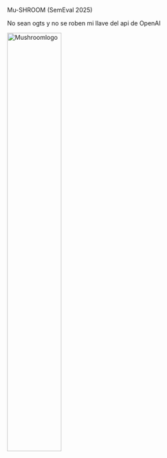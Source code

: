 Mu-SHROOM (SemEval 2025) 

No sean ogts y no se roben mi llave del api de OpenAI

<img src="https://github.com/user-attachments/assets/5e6c1184-4801-4d1d-9814-e143146274c0" alt="Mushroomlogo" style="width:50%; height:auto;">

